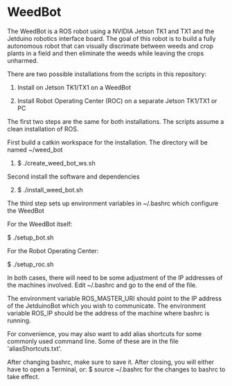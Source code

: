 # WeedBot
The WeedBot is a ROS robot using a NVIDIA Jetson TK1 and TX1 and the Jetduino robotics interface
board. The goal of this robot is to build a fully autonomous robot that can visually discrimate
between weeds and crop plants in a field and then eliminate the weeds while leaving the crops
unharmed. 

There are two possible installations from the scripts in this repository:

1) Install on Jetson TK1/TX1 on a WeedBot 

2) Install Robot Operating Center (ROC) on a separate Jetson TK1/TX1 or PC

The first two steps are the same for both installations.
The scripts assume a clean installation of ROS.

First build a catkin workspace for the installation. The directory will be named ~/weed_bot

1) $ ./create_weed_bot_ws.sh

Second install the software and dependencies

2) $ ./install_weed_bot.sh

The third step sets up environment variables in ~/.bashrc which configure the WeedBot

For the WeedBot itself:

$ ./setup_bot.sh

For the Robot Operating Center:

$ ./setup_roc.sh

In both cases, there will need to be some adjustment of the IP addresses of the machines involved.
Edit ~/.bashrc and go to the end of the file.

The environment variable ROS_MASTER_URI should point to the IP address of the JetduinoBot which you wish to communicate.
The environment variable ROS_IP should be the address of the machine where bashrc is running.

For convenience, you may also want to add alias shortcuts for some commonly used command line. Some of these are in the file 'aliasShortcuts.txt'.

After changing bashrc, make sure to save it. After closing, you will either have to open a Terminal, or:
$ source ~/.bashrc
for the changes to bashrc to take effect.

